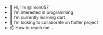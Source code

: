 - 👋 Hi, I’m @imon057
- 👀 I’m interested in programming
- 🌱 I’m currently learning dart
- 💞️ I’m looking to collaborate on flutter project
- 📫 How to reach me ...

<!---
imon057/imon057 is a ✨ special ✨ repository because its `README.md` (this file) appears on your GitHub profile.
You can click the Preview link to take a look at your changes.
--->
